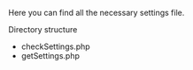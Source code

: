 Here you can find all the necessary settings file.

Directory structure

- checkSettings.php
- getSettings.php